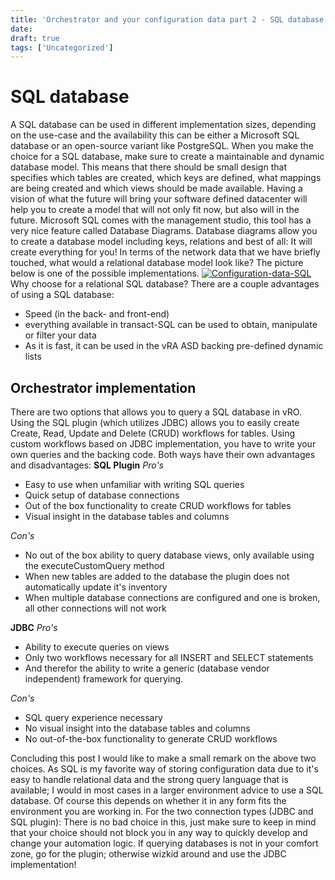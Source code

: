```yaml
---
title: 'Orchestrator and your configuration data part 2 - SQL database'
date: 
draft: true
tags: ['Uncategorized']
---
```


**SQL database**
================

A SQL database can be used in different implementation sizes, depending on the use-case and the availability this can be either a Microsoft SQL database or an open-source variant like PostgreSQL. When you make the choice for a SQL database, make sure to create a maintainable and dynamic database model. This means that there should be small design that specifies which tables are created, which keys are defined, what mappings are being created and which views should be made available. Having a vision of what the future will bring your software defined datacenter will help you to create a model that will not only fit now, but also will in the future. Microsoft SQL comes with the management studio, this tool has a very nice feature called Database Diagrams. Database diagrams allow you to create a database model including keys, relations and best of all: It will create everything for you! In terms of the network data that we have briefly touched, what would a relational database model look like? The picture below is one of the possible implementations. [![Configuration-data-SQL](http://automate-it.today/wp-content/uploads/2016/07/Configuration-data-SQL-1024x823.jpg)](http://automate-it.today/wp-content/uploads/2016/07/Configuration-data-SQL-1024x823.jpg) Why choose for a relational SQL database? There are a couple advantages of using a SQL database:

*   Speed (in the back- and front-end)
*   everything available in transact-SQL can be used to obtain, manipulate or filter your data
*   As it is fast, it can be used in the vRA ASD backing pre-defined dynamic lists

Orchestrator implementation
---------------------------

There are two options that allows you to query a SQL database in vRO. Using the SQL plugin (which utilizes JDBC) allows you to easily create Create, Read, Update and Delete (CRUD) workflows for tables. Using custom workflows based on JDBC implementation, you have to write your own queries and the backing code. Both ways have their own advantages and disadvantages: **SQL Plugin** _Pro's_

*   Easy to use when unfamiliar with writing SQL queries
*   Quick setup of database connections
*   Out of the box functionality to create CRUD workflows for tables
*   Visual insight in the database tables and columns

_Con's_

*   No out of the box ability to query database views, only available using the executeCustomQuery method
*   When new tables are added to the database the plugin does not automatically update it's inventory
*   When multiple database connections are configured and one is broken, all other connections will not work

**JDBC** _Pro's_

*   Ability to execute queries on views
*   Only two workflows necessary for all INSERT and SELECT statements
*   And therefor the ability to write a generic (database vendor independent) framework for querying.

_Con's_

*   SQL query experience necessary
*   No visual insight into the database tables and columns
*   No out-of-the-box functionality to generate CRUD workflows

Concluding this post I would like to make a small remark on the above two choices. As SQL is my favorite way of storing configuration data due to it's easy to handle relational data and the strong query language that is available; I would in most cases in a larger environment advice to use a SQL database. Of course this depends on whether it in any form fits the environment you are working in. For the two connection types (JDBC and SQL plugin): There is no bad choice in this, just make sure to keep in mind that your choice should not block you in any way to quickly develop and change your automation logic. If querying databases is not in your comfort zone, go for the plugin; otherwise wizkid around and use the JDBC implementation!
